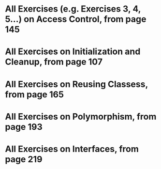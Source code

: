 # All Exercises (e.g. Exercises 3, 4, 5…) on Access Control, from page 145

# All Exercises on Initialization and Cleanup, from page 107

# All Exercises on Reusing Classess, from page 165
 
# All Exercises on Polymorphism, from page 193

# All Exercises on Interfaces, from page 219
